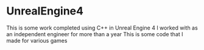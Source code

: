 # UnrealEngine4
This is some work completed using C++ in Unreal Engine 4
I worked with as an independent engineer for more than a year 
This is some code that I made for various games
